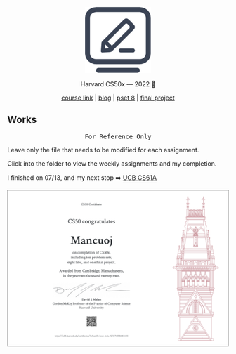 <p align="center">
<img src="./images/H.png" alt="logo" height="150" width="150"/>
</p>

<p align="center">
Harvard CS50x — 2022 👀
</p>

<p align="center">
 <a href="https://cs50.harvard.edu/x/2022/">course link</a> | 
  <a href="https://mancuoj.vercel.app/cs50x)/">blog</a> |
  <a href="https://pset8.netlify.app/)/">pset 8</a> |
  <a href="https://github.com/mancuoj/tower-defense)/">final project</a>
</p>



## Works

<pre align="center">
For Reference Only
</pre>


Leave only the file that needs to be modified for each assignment.

Click into the folder to view the weekly assignments and my completion.

I finished on 07/13, and my next stop ➡️ [UCB CS61A](https://github.com/mancuoj/CS61A)

<p align="center">
<a href="https://certificates.cs50.io/1c5ca55b-bcec-4c2a-92f1-76ff3b084435" target="_blank">
<img src="./images/CS50x.png" alt="certificates"/>
</a>
</p>

